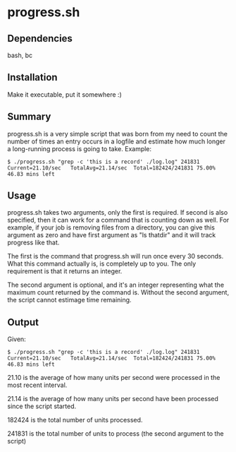 progress.sh
===========

Dependencies
------------
bash, bc

Installation
------------
Make it executable, put it somewhere :)

Summary
-------
progress.sh is a very simple script that was born from my need to count the number of times an entry occurs in a logfile and estimate how much longer a long-running process is going to take.  Example:

    $ ./progress.sh "grep -c 'this is a record' ./log.log" 241831
    Current=21.10/sec	TotalAvg=21.14/sec	Total=182424/241831 75.00%	46.83 mins left

Usage
-----
progress.sh takes two arguments, only the first is required. If second is also specified, then it can work for a command that is counting down as well. For example, if your job is removing files from a directory, you can give this argument as zero and have first argument as "ls thatdir" and it will track progress like that.

The first is the command that progress.sh will run once every 30 seconds.  What this command actually is, is completely up to you.  The only requirement is that it returns an integer.

The second argument is optional, and it's an integer representing what the maximum count returned by the command is.  Without the second argument, the script cannot estimage time remaining.

Output
------
Given:

    $ ./progress.sh "grep -c 'this is a record' ./log.log" 241831
    Current=21.10/sec	TotalAvg=21.14/sec	Total=182424/241831 75.00%	46.83 mins left

21.10 is the average of how many units per second were processed in the most recent interval.

21.14 is the average of how many units per second have been processed since the script started.

182424 is the total number of units processed.

241831 is the total number of units to process (the second argument to the script)


